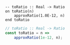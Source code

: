 ```applescript
-- toRatio :: Real -> Ratio
on toRatio(n)
    approxRatio(1.0E-12, n)
end toRatio
```

```js
// toRatio :: Real -> Ratio
const toRatio = n =>
    approxRatio(1e-12, n);
```
